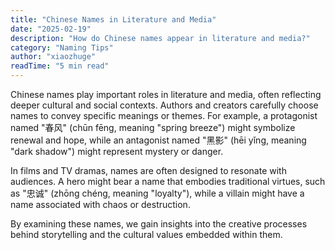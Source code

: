 ```yaml
---
title: "Chinese Names in Literature and Media"
date: "2025-02-19"
description: "How do Chinese names appear in literature and media?"
category: "Naming Tips"
author: "xiaozhuge"
readTime: "5 min read"
---
```


Chinese names play important roles in literature and media, often reflecting deeper cultural and social contexts. Authors and creators carefully choose names to convey specific meanings or themes. For example, a protagonist named "春风" (chūn fēng, meaning "spring breeze") might symbolize renewal and hope, while an antagonist named "黑影" (hēi yǐng, meaning "dark shadow") might represent mystery or danger.

In films and TV dramas, names are often designed to resonate with audiences. A hero might bear a name that embodies traditional virtues, such as "忠诚" (zhōng chéng, meaning "loyalty"), while a villain might have a name associated with chaos or destruction.

By examining these names, we gain insights into the creative processes behind storytelling and the cultural values embedded within them.